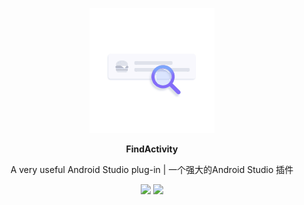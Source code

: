 <p align="center"><img src="img/animation_200_ky5ne2gs.gif"/>
  
<p align="center"><strong>FindActivity</strong></p>
<p align="center">A very useful Android Studio plug-in      |      一个强大的Android Studio 插件</p>

<p align="center">
<img src="https://img.shields.io/badge/language-kotlin-orange.svg"/>
<img src="https://img.shields.io/badge/license-Apache-blue"/>
</p>
